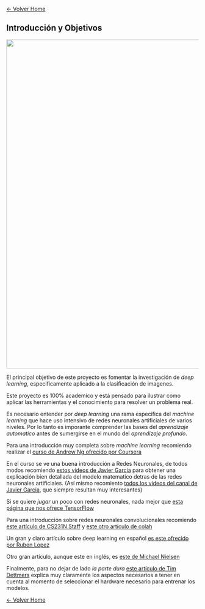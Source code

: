 [<- Volver Home](../README.md)  

## Introducción y Objetivos


<img src="http://nosinmiscookies.com/wp-content/uploads/2014/01/objetivos-google-analytics.png" width="860">

El principal objetivo de este proyecto es fomentar la investigación de *deep learning*, especificamente aplicado a la
clasificación de imagenes.

Este proyecto es 100% academico y está pensado para ilustrar como aplicar las herramientas y el conocimiento para
resolver un problema real.

Es necesario entender por *deep learning* una rama especifica del *machine learning* que hace uso intensivo de redes
neuronales artificiales de varios niveles. Por lo tanto es imporante comprender las bases del *aprendizaje automatico*
antes de sumergirse en el mundo del *aprendizaje profundo*.

Para una introducción muy completa sobre *machine learning* recomiendo realizar el [curso de Andrew Ng ofrecido por
Coursera](https://www.coursera.org/learn/machine-learning/home/welcome)

En el curso se ve una buena introducción a Redes Neuronales, de todos modos recomiendo [estos videos de Javier
Garcia](https://www.youtube.com/playlist?list=PLAnA8FVrBl8AWkZmbswwWiF8a_52dQ3JQ) para obtener una explicación bien
detallada del modelo matematico detras de las redes neuronales artificiales. (Así mismo recomiento [todos los videos
del canal de Javier Garcia](https://www.youtube.com/user/jamesjamesbondbond), que siempre resultan muy interesantes)

Si se quiere *jugar* un poco con redes neuronales, nada mejor que [esta página que nos ofrece TensorFlow](http://playground.tensorflow.org)

Para una introducción sobre redes neuronales convolucionales recomiendo [este artículo de CS231N Staff](http://cs231n.github.io/convolutional-networks/#layers) 
y [este otro artículo de colah](http://colah.github.io/posts/2014-07-Conv-Nets-Modular/)

Un gran y claro artículo sobre deep learning en español [es este ofrecido por Ruben Lopez](https://rubenlopezg.wordpress.com/2014/05/07/que-es-y-como-funciona-deep-learning/)

Otro gran artículo, aunque este en inglés, es [este de Michael Nielsen](http://neuralnetworksanddeeplearning.com/chap6.html)

Finalmente, para no dejar de lado *la parte dura* [este artículo de Tim Dettmers](http://timdettmers.com/2015/03/09/deep-learning-hardware-guide/) explica muy claramente los aspectos necesarios a tener en cuenta al
momento de seleccionar el hardware necesario para entrenar los modelos.


[<- Volver Home](../README.md)

